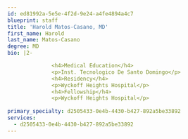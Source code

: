 ```yaml
---
id: ed81992a-5e5e-4f2d-9e24-a4fe4894a4c7
blueprint: staff
title: 'Harold Matos-Casano, MD'
first_name: Harold
last_name: Matos-Casano
degree: MD
bio: |2-

              <h4>Medical Education</h4>
              <p>Inst. Tecnologico De Santo Domingo</p>
              <h4>Residency</h4>
              <p>Wyckoff Heights Hospital</p>
              <h4>Fellowship</h4>
              <p>Wyckoff Heights Hospital</p>
          
primary_specialty: d2505433-0e4b-4430-b427-892a5be33892
services:
  - d2505433-0e4b-4430-b427-892a5be33892
---
```

